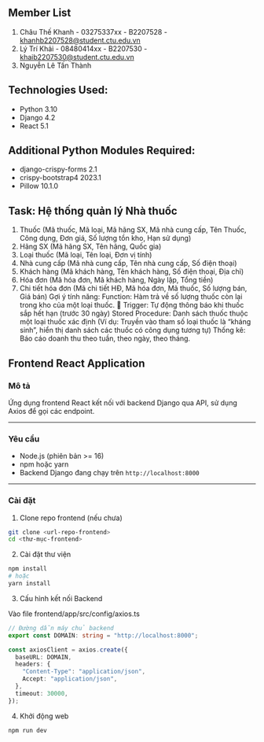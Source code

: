 
## Member List
1. Châu Thế Khanh - 03275337xx - B2207528 - khanhb2207528@student.ctu.edu.vn
2. Lý Trí Khải - 08480414xx - B2207530 - khaib2207530@student.ctu.edu.vn
3. Nguyễn Lê Tấn Thành

## Technologies Used:
- Python 3.10
- Django 4.2
- React 5.1

## Additional Python Modules Required:
- django-crispy-forms 2.1
- crispy-bootstrap4 2023.1
- Pillow 10.1.0


## Task: Hệ thống quản lý Nhà thuốc
1. Thuốc (Mã thuốc, Mã loại, Mã hãng SX, Mã nhà cung cấp, Tên Thuốc, Công dụng, Đơn giá, Số lượng tồn kho, Hạn sử dụng)
2. Hãng SX (Mã hãng SX, Tên hãng, Quốc gia)
3. Loại thuốc (Mã loại, Tên loại, Đơn vị tính)
4. Nhà cung cấp (Mã nhà cung cấp, Tên nhà cung cấp, Số điện thoại)
5. Khách hàng (Mã khách hàng, Tên khách hàng, Số điện thoại, Địa chỉ)
6. Hóa đơn (Mã hóa đơn, Mã khách hàng, Ngày lập, Tổng tiền)
7. Chi tiết hóa đơn (Mã chi tiết HĐ, Mã hóa đơn, Mã thuốc, Số lượng bán, Giá bán)
Gợi ý tính năng:
Function: Hàm trả về số lượng thuốc còn lại trong kho của một loại thuốc.  Trigger: Tự động thông báo khi thuốc sắp hết hạn (trước 30 ngày)
Stored Procedure: Danh sách thuốc thuộc một loại thuốc xác định (Ví dụ: Truyền vào tham số loại thuốc là “kháng sinh”, hiển thị danh sách các thuốc có công dụng tương tự)
Thống kê: Báo cáo doanh thu theo tuần, theo ngày, theo tháng.


## Frontend React Application

### Mô tả

Ứng dụng frontend React kết nối với backend Django qua API, sử dụng Axios để gọi các endpoint.

---

### Yêu cầu

- Node.js (phiên bản >= 16)
- npm hoặc yarn
- Backend Django đang chạy trên `http://localhost:8000`

---

### Cài đặt

1. Clone repo frontend (nếu chưa)

```bash
git clone <url-repo-frontend>
cd <thư-mục-frontend>
```

2. Cài đặt thư viện 

```bash
npm install
# hoặc
yarn install
```

3. Cấu hình kết nối Backend

Vào file frontend/app/src/config/axios.ts

```ts
// Đường dẫn máy chủ backend
export const DOMAIN: string = "http://localhost:8000";

const axiosClient = axios.create({
  baseURL: DOMAIN, 
  headers: {
    "Content-Type": "application/json", 
    Accept: "application/json",
  },
  timeout: 30000, 
});

```

4. Khởi động web
```bash
npm run dev
```